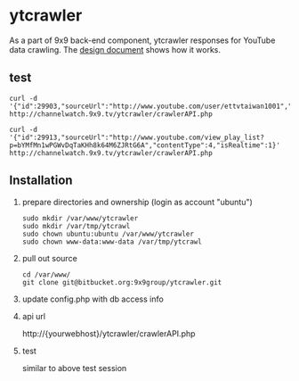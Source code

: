 # ytcrawler #

As a part of 9x9 back-end component, ytcrawler responses for YouTube data crawling.
The [design document](https://docs.google.com/document/d/1_NM3ZrVxk3f-6A_yeX53G9xDRknxu1fw3wLjIuHKoeY/edit?usp=sharing) shows how it works.

## test ##

    curl -d '{"id":29903,"sourceUrl":"http://www.youtube.com/user/ettvtaiwan1001","contentType":3,"isRealtime":1}' http://channelwatch.9x9.tv/ytcrawler/crawlerAPI.php

    curl -d '{"id":29913,"sourceUrl":"http://www.youtube.com/view_play_list?p=bYMfMn1wPGWvDqTaKHh8k64M6ZJRtG6A","contentType":4,"isRealtime":1}' http://channelwatch.9x9.tv/ytcrawler/crawlerAPI.php

## Installation ##
1.  prepare directories and ownership
    (login as account "ubuntu")

        sudo mkdir /var/www/ytcrawler
        sudo mkdir /var/tmp/ytcrawl
        sudo chown ubuntu:ubuntu /var/www/ytcrawler
        sudo chown www-data:www-data /var/tmp/ytcrawl

2.  pull out source

        cd /var/www/
        git clone git@bitbucket.org:9x9group/ytcrawler.git

3.  update config.php with db access info

4.  api url

    http://{yourwebhost}/ytcrawler/crawlerAPI.php

5.  test

    similar to above test session

